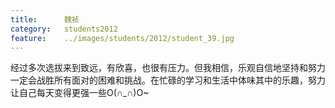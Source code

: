 ```yaml
---
title:		魏祯
category:	students2012
feature:	../images/students/2012/student_39.jpg
---
```

经过多次选拔来到致远，有欣喜，也很有压力。但我相信，乐观自信地坚持和努力一定会战胜所有面对的困难和挑战。在忙碌的学习和生活中体味其中的乐趣，努力让自己每天变得更强一些O(∩_∩)O~


